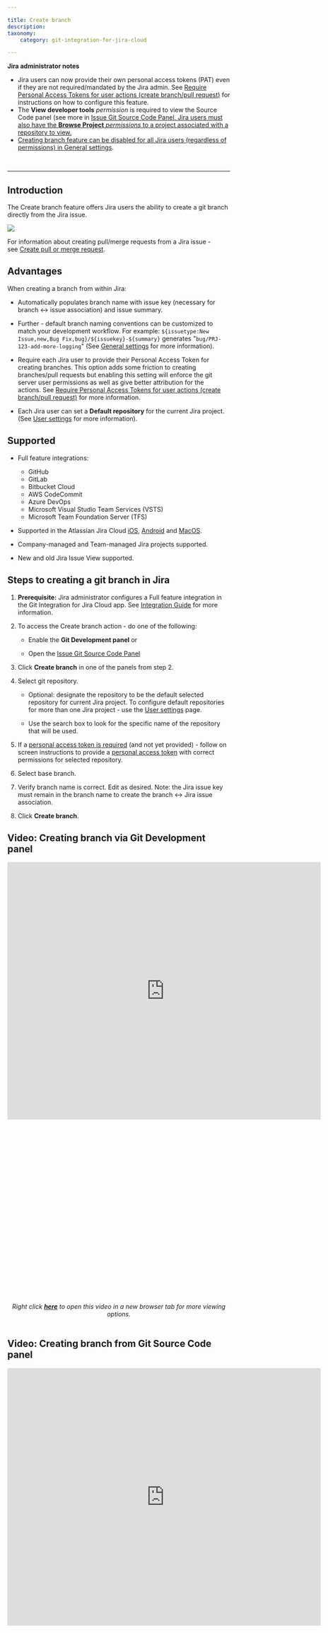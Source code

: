 ```yaml
---

title: Create branch
description:
taxonomy:
    category: git-integration-for-jira-cloud

---
```


<div class="bbb-callout bbb--info">
    <div class="irow">
    <div class="ilogobox">
        <span class="logoimg"></span>
    </div>
    <div class="imsgbox">
        <b>Jira administrator notes</b><br>
        <ul>
            <li>
                Jira users can now provide their own personal access tokens (PAT) even if they are not required/mandated by the Jira admin. See <a href="/git-integration-for-jira-cloud/require-personal-access-tokens-for-user-actions-create-branch-pull-request-gij-cloud">Require Personal Access Tokens for user actions (create branch/pull request)</a> for instructions on how to configure this feature.
            </li>
            <li>
                The <b>View developer tools</b> <i>permission</i> is required to view the Source Code panel (see more in <a href='/git-integration-for-jira-cloud/issue-git-source-code-panel-gij-cloud/'>Issue Git Source Code Panel. Jira users must also have the <b>Browse Project</b> <i>permissions</i> to a project associated with a repository to view.
            </li>
            <li>
                Creating branch feature can be disabled for all Jira users (regardless of permissions) in <a href="/git-integration-for-jira-cloud/git-integration-options-gij-cloud#enable-create--delete-branch">General settings</a>.
            </li>
        </ul>
    </div>
    </div>
</div>
<br>

* * *

## Introduction

The Create branch feature offers Jira users the ability to create a git branch directly from the Jira issue.

![](https://bigbrassband.atlassian.net/wiki/download/attachments/733282366/gitcloud-create-branch-dlg.png?version=1&modificationDate=1635931446719&cacheVersion=1&api=v2)


For information about creating pull/merge requests from a Jira issue - see [Create pull or merge request](/git-integration-for-jira-cloud/create-pull-or-merge-request-gij-cloud).

## Advantages

When creating a branch from within Jira:

*   Automatically populates branch name with issue key (necessary for branch ↔ issue association) and issue summary.

*   Further - default branch naming conventions can be customized to match your development workflow. For example: `${issuetype:New Issue,new,Bug Fix,bug}/${issuekey}-${summary}` generates "`bug/PRJ-123-add-more-logging`" (See [General settings](/git-integration-for-jira-cloud/general-settings-gij-cloud/) for more information).

*   Require each Jira user to provide their Personal Access Token for creating branches. This option adds some friction to creating branches/pull requests but enabling this setting will enforce the git server user permissions as well as give better attribution for the actions. See [Require Personal Access Tokens for user actions (create branch/pull request)](/git-integration-for-jira-cloud/require-personal-access-tokens-for-user-actions-create-branch-pull-request-gij-cloud) for more information.

*   Each Jira user can set a **Default repository** for the current Jira project. (See [User settings](/git-integration-for-jira-cloud/user-settings-gij-cloud/) for more information).

## Supported

*   Full feature integrations:

    *   GitHub
    *   GitLab
    *   Bitbucket Cloud
    *   AWS CodeCommit
    *   Azure DevOps
    *   Microsoft Visual Studio Team Services (VSTS)
    *   Microsoft Team Foundation Server (TFS)

*   Supported in the Atlassian Jira Cloud [iOS](https://www.atlassian.com/software/jira/mobile-app), [Android](https://www.atlassian.com/software/jira/mobile-app) and [MacOS](https://www.atlassian.com/software/jira/mac).

*   Company-managed and Team-managed Jira projects supported.

*   New and old Jira Issue View supported.

## Steps to creating a git branch in Jira

1.  **Prerequisite:** Jira administrator configures a Full feature integration in the Git Integration for Jira Cloud app. See [Integration Guide](/git-integration-for-jira-cloud/integration-guide-gij-cloud) for more information.

2.  To access the Create branch action - do one of the following:

    *   Enable the **Git Development panel** or

    *   Open the [Issue Git Source Code Panel](/git-integration-for-jira-cloud/issue-git-source-code-panel-gij-cloud)

3.  Click **Create branch** in one of the panels from step 2.

4.  Select git repository.

    *   Optional: designate the repository to be the default selected repository for current Jira project. To configure default repositories for more than one Jira project - use the [User settings](/git-integration-for-jira-cloud/user-settings-gij-cloud) page.

    *   Use the search box to look for the specific name of the repository that will be used.

5.  If a [personal access token is required](/git-integration-for-jira-cloud/require-personal-access-tokens-for-user-actions-create-branch-pull-request-gij-cloud) (and not yet provided) - follow on screen instructions to provide a [personal access token](/git-integration-for-jira-cloud/creating-personal-access-tokens-gij-cloud) with correct permissions for selected repository.

6.  Select base branch.

7.  Verify branch name is correct. Edit as desired. Note: the Jira issue key must remain in the branch name to create the branch ↔ Jira issue association.

8.  Click **Create branch**.

## Video: Creating branch via Git Development panel

<div class='embed-container' style='padding-bottom: 82.08%'>
    <iframe width='709' height='582' src='https://fast.wistia.com/embed/iframe/8cy7v6ykug?videoFoam=true' frameborder='0' allowfullscreen ></iframe>
</div>

<div align='center'>
    <i>Right click <a href='https://bigbrassband.wistia.com/medias/8cy7v6ykug'><b>here</b></a> to open this video in a new browser tab for more viewing options.</i>
</div>
<br>

## Video: Creating branch from Git Source Code panel

<div class='embed-container' style='padding-bottom: 82.08%'>
    <iframe width='709' height='582' src='https://fast.wistia.com/embed/iframe/2re05azbwl?videoFoam=true' frameborder='0' allowfullscreen ></iframe>
</div>

<div align='center'>
    <i>Right click <a href='https://bigbrassband.wistia.com/medias/2re05azbwl'><b>here</b></a> to open this video in a new browser tab for more viewing options.</i>
</div>
<br>

If you still have a question - reach out to our [Support Desk](https://bigbrassband.atlassian.net/servicedesk/customer/portals) or email us at [support@bigbrassband.com](mailto:support@bigbrassband.com).

